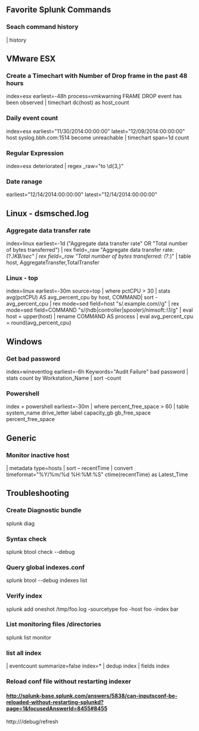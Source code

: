 ##	Favorite Splunk Commands

###	Seach command history
| history 

##	VMware ESX
###	Create a Timechart with Number of Drop frame in the past 48 hours
index=esx earliest=-48h process=vmkwarning FRAME DROP event has been observed | timechart dc(host) as host_count

### Daily event count
index=esx earliest="11/30/2014:00:00:00" latest="12/09/2014:00:00:00"  host syslog.bbh.com:1514 become unreachable | timechart span=1d count

### Regular Expression
index=esx deteriorated | regex _raw="to \d{3,}"

### Date ranage
earliest="12/14/2014:00:00:00" latest="12/14/2014:00:00:00"

##	Linux - dsmsched.log
###	Aggregate data transfer rate
index=linux earliest=-1d ("Aggregate data transfer rate" OR "Total number of bytes transferred") | rex field=_raw "Aggregate data transfer rate: (?<AggregateTransfer>.*)KB\/sec" | rex field=_raw "Total number of bytes transferred: (?<TotalTransfer>.*)" | table host, AggregateTransfer,TotalTransfer

### Linux - top
index=linux earliest=-30m source=top | where pctCPU > 30 | stats avg(pctCPU) AS avg_percent_cpu by host, COMMAND| sort -avg_percent_cpu | rex mode=sed field=host "s/.example.com//g" | rex mode=sed field=COMMAND "s/(hdb|controller|spooler)/nimsoft::\1/g" | eval host = upper(host) | rename COMMAND AS process | eval avg_percent_cpu = round(avg_percent_cpu)

## Windows
###	Get bad password
index=wineventlog earliest=-6h Keywords="Audit Failure" bad password | stats count by Workstation_Name | sort -count

### Powershell
index = powershell earliest=-30m | where percent_free_space > 60 | table system_name drive_letter label capacity_gb gb_free_space percent_free_space

##	Generic
### Monitor inactive host
| metadata type=hosts | sort – recentTime | convert timeformat="%Y/%m/%d %H:%M:%S" ctime(recentTime) as Latest_Time

##	Troubleshooting
###	Create Diagnostic bundle
splunk diag
###	Syntax check
splunk btool check --debug
###	Query global indexes.conf
splunk btool --debug indexes list
###	Verify index 
splunk add oneshot /tmp/foo.log -sourcetype foo -host foo -index bar
###	List monitoring files /directories
splunk list monitor
### list all index
| eventcount summarize=false index=* | dedup index | fields index
### Reload conf file without restarting indexer
#### http://splunk-base.splunk.com/answers/5838/can-inputsconf-be-reloaded-without-restarting-splunkd?page=1&focusedAnswerId=8455#8455
http://<url>/debug/refresh